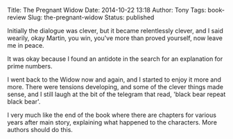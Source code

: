 Title: The Pregnant Widow
Date: 2014-10-22 13:18
Author: Tony
Tags: book-review
Slug: the-pregnant-widow
Status: published

Initially the dialogue was clever, but it became relentlessly clever, and I said wearily, okay Martin, you win, you've more than proved yourself, now leave me in peace.  
  
It was okay because I found an antidote in the search for an explanation for prime numbers.  
  
I went back to the Widow now and again, and I started to enjoy it more and more. There were tensions developing, and some of the clever things made sense, and I still laugh at the bit of the telegram that read, 'black bear repeat black bear'.  
  
I very much like the end of the book where there are chapters for various years after main story, explaining what happened to the characters. More authors should do this.
